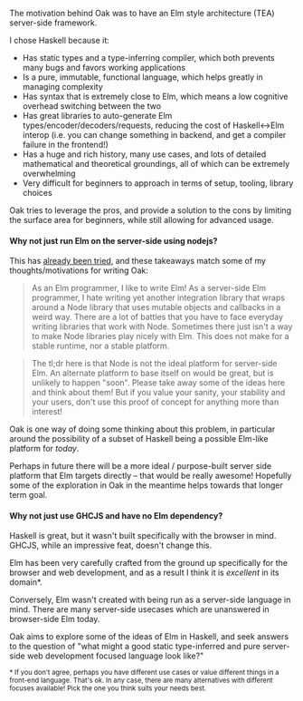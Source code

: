 
The motivation behind Oak was to have an Elm style architecture (TEA) server-side framework.


I chose Haskell because it:

- Has static types and a type-inferring compiler, which both prevents many bugs and favors working applications
- Is a pure, immutable, functional language, which helps greatly in managing complexity
- Has syntax that is extremely close to Elm, which means a low cognitive overhead switching between the two
- Has great libraries to auto-generate Elm types/encoder/decoders/requests, reducing the cost of Haskell<->Elm interop (i.e. you can change something in backend, and get a compiler failure in the frontend!)
- Has a huge and rich history, many use cases, and lots of detailed mathematical and theoretical groundings, all of which can be extremely overwhelming
- Very difficult for beginners to approach in terms of setup, tooling, library choices


Oak tries to leverage the pros, and provide a solution to the cons by limiting the surface area for beginners, while still allowing for advanced usage.


#### Why not just run Elm on the server-side using nodejs?

This has [already been tried](https://github.com/eeue56/take-home), and these takeaways match some of my thoughts/motivations for writing Oak:

> As an Elm programmer, I like to write Elm! As a server-side Elm programmer, I hate writing yet another integration library that wraps around a Node library that uses mutable objects and callbacks in a weird way. There are a lot of battles that you have to face everyday writing libraries that work with Node. Sometimes there just isn't a way to make Node libraries play nicely with Elm. This does not make for a stable runtime, nor a stable platform.

> The tl;dr here is that Node is not the ideal platform for server-side Elm. An alternate platform to base itself on would be great, but is unlikely to happen "soon". Please take away some of the ideas here and think about them! But if you value your sanity, your stability and your users, don't use this proof of concept for anything more than interest!

Oak is one way of doing some thinking about this problem, in particular around the possibility of a subset of Haskell being a possible Elm-like platform for _today_.

Perhaps in future there will be a more ideal / purpose-built server side platform that Elm targets directly – that would be really awesome! Hopefully some of the exploration in Oak in the meantime helps towards that longer term goal.


#### Why not just use GHCJS and have no Elm dependency?

Haskell is great, but it wasn't built specifically with the browser in mind. GHCJS, while an impressive feat, doesn't change this.

Elm has been very carefully crafted from the ground up specifically for the browser and web development, and as a result I think it is _excellent_ in its domain*.

Conversely, Elm wasn't created with being run as a server-side language in mind. There are many server-side usecases which are unanswered in browser-side Elm today.

Oak aims to explore some of the ideas of Elm in Haskell, and seek answers to the question of "what might a good static type-inferred and pure server-side web development focused language look like?"


<sub>\* If you don't agree, perhaps you have different use cases or value different things in a front-end language. That's ok. In any case, there are many alternatives with different focuses available! Pick the one you think suits your needs best.</sub>
